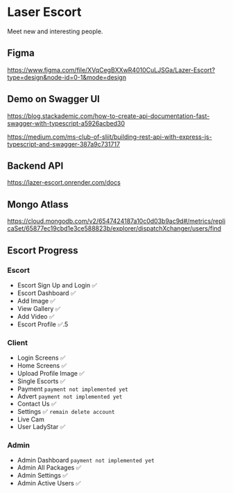 # Laser Escort

Meet new and interesting people.

## Figma

https://www.figma.com/file/XVqCegBXXwR4010CuLJSGa/Lazer-Escort?type=design&node-id=0-1&mode=design

## Demo on Swagger UI

https://blog.stackademic.com/how-to-create-api-documentation-fast-swagger-with-typescript-a5926acbed30

https://medium.com/ms-club-of-sliit/building-rest-api-with-express-js-typescript-and-swagger-387a9c731717

## Backend API

https://lazer-escort.onrender.com/docs

## Mongo Atlass

https://cloud.mongodb.com/v2/6547424187a10c0d03b9ac9d#/metrics/replicaSet/65877ec19cbd1e3ce588823b/explorer/dispatchXchanger/users/find

## Escort Progress

### Escort

- Escort Sign Up and Login ✅
- Escort Dashboard ✅
- Add Image ✅
- View Gallery ✅
- Add Video ✅
- Escort Profile ✅.5

### Client

- Login Screens ✅
- Home Screens ✅
- Upload Profile Image ✅
- Single Escorts ✅
- Payment `payment not implemented yet`
- Advert `payment not implemented yet`
- Contact Us ✅
- Settings ✅ `remain delete account`
- Live Cam
- User LadyStar ✅

### Admin

- Admin Dashboard `payment not implemented yet`
- Admin All Packages ✅
- Admin Settings ✅
- Admin Active Users ✅
